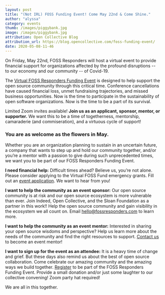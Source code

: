 ```yaml
---
layout: post
title: "(Not IRL) FOSS Funding Event! Come May 22nd & Come Shine."
author: "alyssa"
category: events
thumb: /images/piggybank.jpg
image: /images/piggybank.jpg
attribution: Open Collective Blog
attribution_url: https://blog.opencollective.com/foss-funding-event/
date: 2020-05-08-11-46
---
```


On Friday, May 22nd, FOSS Responders will host a virtual event to provide financial support for organizations affected by the profound disruptions -- to our economy and our community -- of Covid-19.

The [Virtual FOSS Responders Funding Event](https://opencollective.com/foss-responders/events/virtual-funding-event-q2-2020-4edd1e3a) is designed to help support the open source community through this critical time. Conference cancellations have caused financial loss, unmet fundraising trajectories, and missed business opportunities. Now is the time to participate in the sustainability of open software organizations. Now is the time to be a part of its survival. 

Limited Zoom invites available! **Join us as an applicant, sponsor, mentor, or supporter.** We want this to be a time of togetherness, mentorship, camaraderie (and commiseration), and a virtuous cycle of support! 

### You are as welcome as the flowers in May.     

Whether you are an organization planning to sustain in an uncertain future, a company that wants to step up and hold our community together, and/or you’re a mentor with a passion to give during such unprecedented times, we want you to be part of our FOSS Responders Funding Event. 

**I need financial help:** Difficult times ahead? Believe us, you’re not alone. Please consider applying to the Virtual FOSS Fund emergency grants. Fill out an [event application](https://docs.google.com/forms/d/e/1FAIpQLSeo7NwDVs9O1JJ9cVZmypEiw50lEuot7gu3-dqOswr2dazUzg/viewform). We want to hear from you!

**I want to help the community as an event sponsor:** Our open source community is at risk and our open source ecosystem is more vulnerable than ever. Join Indeed, Open Collective, and the Sloan Foundation as a partner in this work!!  Help the open source community and gain visibility in the ecosystem we all count on. Email [hello@fossresponders.com](mailto:hello@fossresponders.com) to learn more.

**I want to help the community as an event mentor:** Interested in sharing your open source wisdoms and perspective? Help us learn more about the needs of the community and find the right resources to support. [Contact us](mailto:hello@fossresponders.com) to become an event mentor!

**I want to sign up for the event as an attendee:** It is a heavy time of change and grief. But these days also remind us about the best of open source collaboration. Come celebrate our amazing community and the amazing ways we build together. [Register](https://opencollective.com/foss-responders/events/virtual-funding-event-q2-2020-4edd1e3a) to be part of the FOSS Responders Funding Event. Provide a small donation and/or just some laughter to our collective convening! Zoom party hat required! 

We are all in this together.
